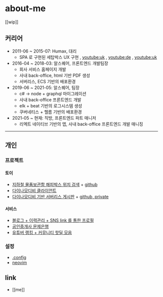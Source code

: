 # about-me

[[wip]]

## 커리어
- 2011-06 ~ 2015-07: Humax, 대리
  - SPA 로 구현된 세탑박스 UX 구현 , [youtube:uk](https://www.youtube.com/watch?v=RfhtVHHoVcE) , [youtube:de](https://www.youtube.com/watch?v=GZtnesjkVyo) , [youtube:uk](https://www.youtube.com/watch?v=vN850-Dy6Yw)
- 2016-04 ~ 2018-03: 알스퀘어, 프론트엔드 개발팀장
  - 회사 서비스 홈페이지 개발
  - 사내 back-office, html 기반 PDF 생성
  - 서버리스, ECS 기반의 배포환경
- 2019-06 ~ 2021-05: 알스퀘어, 팀장
  - c# -> node + graphql 마이그레이션
  - 사내 back-office 프론트엔드 개발
  - elk + beat 기반의 로그시스템 생성
  - 쿠버네티스 + 헬름 기반의 배포환경
- 2021-05 ~ 현재: 직방, 프론트엔드 파트 매니저
  - 리엑트 네이티브 기반의 앱, 사내 back-office 프론트엔드 개발 매니징

---

## 개인

### 프로젝트

#### 토이
- [지하철 물품보관함 해피박스 위치 검색](https://deptno.github.io/map-subway-storage/) + [github](https://github.com/deptno/map-subway-storage)
- [다이나모디비 클라이언트](https://github.com/deptno/dynamon)
- [다이나모디비 기반 서버리스 게시판](https://yiguana.dev.googit.co) + [github, private](https://github.com/deptno/yiguana)

#### 서비스
- [블로그 + 이력관리 + SNS link 를 통한 프로필](https://googit.io)
- [공인중개사 문제은행](https://googit.co)
- [유튜버 랭킹 + 커뮤니티 핫딜 모음](https://tubemon.io)

### 설정
+ [.config](https://github.com/deptno/.config)
+ [neovim](https://github.com/deptno/nvim)

## link
- [[me]]
